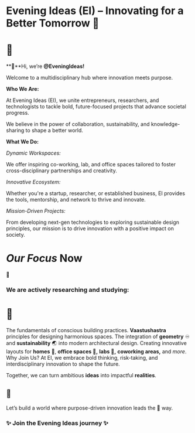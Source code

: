 # **Evening Ideas (EI)** – Innovating for a Better Tomorrow 🌟

# :rocket: 


**👋**Hi, we’re **@EveningIdeas!**

Welcome to a multidisciplinary hub where innovation meets purpose.

**Who We Are:** 

At Evening Ideas (EI), we unite entrepreneurs, researchers, and technologists to tackle bold, future-focused projects that advance societal progress.

We believe in the power of collaboration, sustainability, and knowledge-sharing to shape a better world.

**What We Do:**

*Dynamic Workspaces:*

We offer inspiring co-working, lab, and office spaces tailored to foster cross-disciplinary partnerships and creativity.

*Innovative Ecosystem:*

Whether you're a startup, researcher, or established business, EI provides the tools, mentorship, and network to thrive and innovate.

*Mission-Driven Projects:* 

From developing next-gen technologies to exploring sustainable design principles, our mission is to drive innovation with a positive impact on society.

# *Our Focus* Now
:stars:

### **We are actively researching and studying:**

# :construction:

The fundamentals of conscious building practices.
**Vaastushastra** principles for designing harmonious spaces.
The integration of **geometry** :infinity: and **sustainability** :earth_asia: into modern architectural design.
Creating innovative layouts for **homes** :house_with_garden:, **office spaces :office:,** **labs :lab_coat:,** **coworking areas,** and *more*.
Why Join Us?
At EI, we embrace bold thinking, risk-taking, and interdisciplinary innovation to shape the future.


Together, we can turn ambitious **ideas** into impactful **realities**.

## :rice_scene:


Let’s build a world where purpose-driven innovation leads the :milky_way: way. 

### ✨ Join the **Evening Ideas** journey ✨    

<!--- eveningideas/eveningideas is a ✨ special ✨ repository because its `README.md` (this file) appears on your GitHub profile. You can click the Preview link to take a look at your changes. --->
